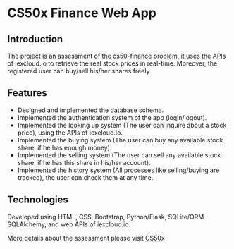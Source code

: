 # CS50x Finance Web App

## Introduction
The project is an assessment of the cs50-finance problem, it uses the APIs of iexcloud.io to retrieve the real stock prices in real-time. Moreover, the registered user can buy/sell his/her shares freely

## Features
- Designed and implemented the database schema.
- Implemented the authentication system of the app (login/logout).
- Implemented the looking up system (The user can inquire about a stock price), using the APIs of iexcloud.io.
- Implemented the buying system (The user can buy any available stock share, if he has enough money).
- Implemented the selling system (The user can sell any available stock share, if he has this share in his/her account).
- Implemented the history system (All processes like selling/buying are tracked), the user can check them at any time.

## Technologies
Developed using HTML, CSS, Bootstrap, Python/Flask, SQLite/ORM SQLAlchemy, and web APIs of iexcloud.io.

More details about the assessment please visit [CS50x](https://cs50.harvard.edu/x/2021/psets/9/finance/)